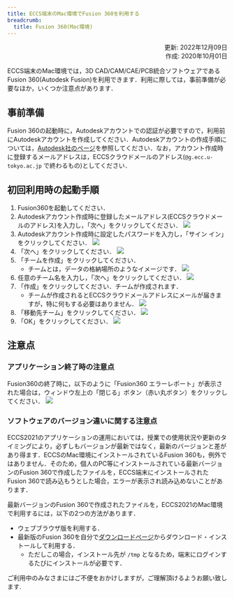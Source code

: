 ```yaml
---
title: ECCS端末のMac環境でFusion 360を利用する
breadcrumb:
  title: Fusion 360(Mac環境)
---
```


<div style="text-align: right;">
   <div>更新: 2022年12月09日</div>
   <div>作成: 2020年10月01日</div>
</div>

ECCS端末のMac環境では，3D CAD/CAM/CAE/PCB統合ソフトウェアであるFusion 360(Autodesk Fusion)を利用できます．利用に際しては，事前準備が必要なほか，いくつか注意点があります．


## 事前準備

Fusion 360の起動時に，Autodeskアカウントでの認証が必要ですので，利用前にAutodeskアカウントを作成してください．Autodeskアカウントの作成手順については，[Autodesk社のページ](https://knowledge.autodesk.com/ja/customer-service/account-management/account-profile/create-autodesk-account)を参照してください．なお，アカウント作成時に登録するメールアドレスは，ECCSクラウドメールのアドレス(`@g.ecc.u-tokyo.ac.jp` で終わるもの)としてください．

## 初回利用時の起動手順

1. Fusion360を起動してください．
2. Autodeskアカウント作成時に登録したメールアドレス(ECCSクラウドメールのアドレス)を入力し，「次へ」をクリックしてください．
   ![](sc1.png)
3. Autodeskアカウント作成時に設定したパスワードを入力し，「サイン イン」をクリックしてください．
   ![](sc2.png)
4. 「次へ」をクリックしてください．
   ![](sc3.png)
5. 「チームを作成」をクリックしてください．
   - チームとは，データの格納場所のようなイメージです．
   ![](sc4.png)
6. 任意のチーム名を入力し，「次へ」をクリックしてください．
   ![](sc5.png)
7. 「作成」をクリックしてください．チームが作成されます．
   - チームが作成されるとECCSクラウドメールアドレスにメールが届きますが，特に何もする必要はありません．
   ![](sc6.png)
8. 「移動先チーム」をクリックしてください．
   ![](sc7.png)
9.  「OK」をクリックしてください．
   ![](sc8.png)

## 注意点

### アプリケーション終了時の注意点

Fusion360の終了時に，以下のように「Fusion360 エラーレポート」が表示された場合は，ウィンドウ左上の「閉じる」ボタン（赤い丸ボタン）をクリックしてください．
![](sc9.png)

### ソフトウェアのバージョン違いに関する注意点

ECCS2021のアプリケーションの運用においては，授業での使用状況や更新のタイミングにより，必ずしもバージョンが最新ではなく，最新のバージョンと差があり得ます．ECCSのMac環境にインストールされているFusion 360も，例外ではありません．そのため，個人のPC等にインストールされている最新バージョンのFusion 360で作成したファイルを，ECCS端末にインストールされたFusion 360で読み込もうとした場合，エラーが表示され読み込めないことがあります．

最新バージョンのFusion 360で作成されたファイルを，ECCS2021のMac環境で利用するには，以下の2つの方法があります．

- ウェブブラウザ版を利用する．
- 最新版のFusion 360を自分で[ダウンロードページ](https://manage.autodesk.com/products)からダウンロード・インストールして利用する．
  - ただしこの場合，インストール先が `/tmp` となるため，端末にログインするたびにインストールが必要です．

ご利用中のみなさまにはご不便をおかけしますが，ご理解頂けるようお願い致します.

